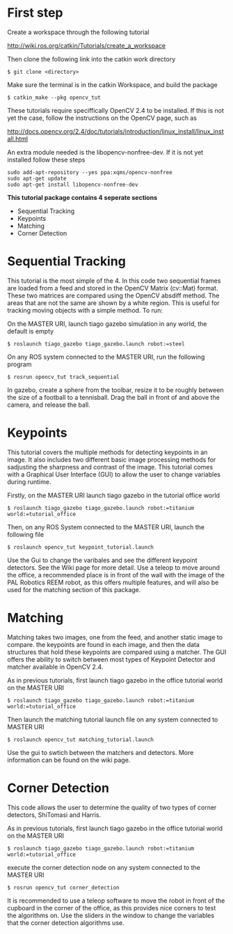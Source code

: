 # First step
Create a workspace through the following tutorial

<http://wiki.ros.org/catkin/Tutorials/create_a_workspace>

Then clone the following link into the catkin work directory

`$ git clone <directory>`

Make sure the terminal is in the catkin Workspace, and build the package

`$ catkin_make --pkg opencv_tut`

These tutorials require speciffically OpenCV 2.4 to be installed. If this is not yet the case, follow the instructions on the OpenCV page, such as 

<http://docs.opencv.org/2.4/doc/tutorials/introduction/linux_install/linux_install.html>

An extra module needed is the libopencv-nonfree-dev. If it is not yet installed follow these steps

~~~~
sudo add-apt-repository --yes ppa:xqms/opencv-nonfree
sudo apt-get update
sudo apt-get install libopencv-nonfree-dev
~~~~

**This tutorial package contains 4 seperate sections**
- Sequential Tracking
- Keypoints
- Matching
- Corner Detection


# Sequential Tracking
This tutorial is the most simple of the 4. In this code two sequential frames are loaded from a feed and stored in the OpenCV Matrix (cv::Mat) format. These two matrices are compared using the OpenCV absdiff method. The areas that are not the same are shown by a white region. This is useful for tracking moving objects with a simple method. To run:

On the MASTER URI, launch tiago gazebo simulation in any world, the default is empty

` $ roslaunch tiago_gazebo tiago_gazebo.launch robot:=steel `

On any ROS system connected to the MASTER URI, run the following program

` $ rosrun opencv_tut track_sequential `

In gazebo, create a sphere from the toolbar, resize it to be roughly between the size of a football to a tennisball. Drag the ball in front of and above the camera, and release the ball.



# Keypoints
This tutorial covers the multiple methods for detecting keypoints in an image. It also includes two different basic image processing methods for sadjusting the sharpness and contrast of the image. This tutorial comes with a Graphical User Interface (GUI) to allow the user to change variables during runtime.

Firstly, on the MASTER URI launch tiago gazebo in the tutorial office world

`$ roslaunch tiago_gazebo tiago_gazebo.launch robot:=titanium world:=tutorial_office`

Then, on any ROS System connected to the MASTER URI, launch the following file

`$ roslaunch opencv_tut keypoint_tutorial.launch`

Use the Gui to change the varibales and see the different keypoint detectors. See the Wiki page for more detail. Use a teleop to move around the office, a recommended place is in front of the wall with the image of the PAL Robotics REEM robot, as this offers multiple features, and will also be used for the matching section of this package.



# Matching
Matching takes two images, one from the feed, and another static image to compare. the keypoints are found in each image, and then the data structures that hold these keypoints are compared using a matcher. The GUI offers the ability to switch between most types of Keypoint Detector and matcher available in OpenCV 2.4.

As in previous tutorials, first launch tiago gazebo in the office tutorial world on the MASTER URI

`$ roslaunch tiago_gazebo tiago_gazebo.launch robot:=titanium world:=tutorial_office`

Then launch the matching tutorial launch file on any system connected to MASTER URI

`$ roslaunch opencv_tut matching_tutorial.launch`

Use the gui to swtich between the matchers and detectors. More information can be found on the wiki page.



# Corner Detection
This code allows the user to determine the quality of two types of corner detectors, ShiTomasi and Harris.

As in previous tutorials, first launch tiago gazebo in the office tutorial world on the MASTER URI

`$ roslaunch tiago_gazebo tiago_gazebo.launch robot:=titanium world:=tutorial_office`

execute the corner detection node on any system connected to the MASTER URI

`$ rosrun opencv_tut corner_detection`

It is recommended to use a teleop software to move the robot in front of the cupboard in the corner of the office, as this provides nice corners to test the algorithms on. Use the sliders in the window to change the variables that the corner detection algorithms use. 
